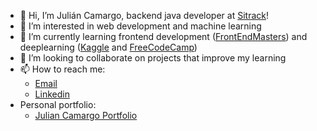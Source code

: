 - 👋 Hi, I’m Julián Camargo, backend java developer at [Sitrack](https://www.sitrack.com)!
- 👀 I’m interested in web development and machine learning
- 🌱 I’m currently learning frontend development (<a href="https://frontendmasters.com">FrontEndMasters</a>) and deeplearning (<a href="https://www.kaggle.com">Kaggle</a> and <a href="https://www.freecodecamp.org">FreeCodeCamp</a>)
- 💞️ I’m looking to collaborate on projects that improve my learning 
- 📫 How to reach me:
  * [Email](mailto:julicmrgo@gmail.com)
  * [Linkedin](https://www.linkedin.com/in/julian-camargo/)
- Personal portfolio:
  * [Julian Camargo Portfolio](https://julian-camargo.onrender.com/)

<!---
julian87nicolas/julian87nicolas is a ✨ special ✨ repository because its `README.md` (this file) appears on your GitHub profile.
You can click the Preview link to take a look at your changes.
--->
